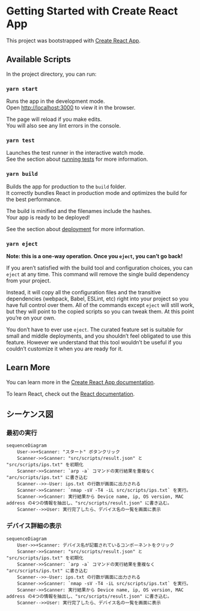 # Getting Started with Create React App

This project was bootstrapped with [Create React App](https://github.com/facebook/create-react-app).

## Available Scripts

In the project directory, you can run:

### `yarn start`

Runs the app in the development mode.\
Open [http://localhost:3000](http://localhost:3000) to view it in the browser.

The page will reload if you make edits.\
You will also see any lint errors in the console.

### `yarn test`

Launches the test runner in the interactive watch mode.\
See the section about [running tests](https://facebook.github.io/create-react-app/docs/running-tests) for more information.

### `yarn build`

Builds the app for production to the `build` folder.\
It correctly bundles React in production mode and optimizes the build for the best performance.

The build is minified and the filenames include the hashes.\
Your app is ready to be deployed!

See the section about [deployment](https://facebook.github.io/create-react-app/docs/deployment) for more information.

### `yarn eject`

**Note: this is a one-way operation. Once you `eject`, you can’t go back!**

If you aren’t satisfied with the build tool and configuration choices, you can `eject` at any time. This command will remove the single build dependency from your project.

Instead, it will copy all the configuration files and the transitive dependencies (webpack, Babel, ESLint, etc) right into your project so you have full control over them. All of the commands except `eject` will still work, but they will point to the copied scripts so you can tweak them. At this point you’re on your own.

You don’t have to ever use `eject`. The curated feature set is suitable for small and middle deployments, and you shouldn’t feel obligated to use this feature. However we understand that this tool wouldn’t be useful if you couldn’t customize it when you are ready for it.

## Learn More

You can learn more in the [Create React App documentation](https://facebook.github.io/create-react-app/docs/getting-started).

To learn React, check out the [React documentation](https://reactjs.org/).

## シーケンス図
### 最初の実行
```mermaid
sequenceDiagram
    User->>+Scanner: "スタート" ボタンクリック
    Scanner->>Scanner: "src/scripts/result.json" と "src/scripts/ips.txt" を初期化
    Scanner->>Scanner: `arp -a` コマンドの実行結果を重複なく "arc/scripts/ips.txt" に書き込む
    Scanner-->>-User: ips.txt の行数が画面に出力される
    Scanner->>Scanner: `nmap -sV -T4 -iL src/scripts/ips.txt` を実行。
    Scanner->>Scanner: 実行結果から Device name, ip, OS version, MAC address の4つの情報を抽出し、"src/scripts/result.json" に書き込む。
    Scanner-->>User: 実行完了したら、デバイス名の一覧を画面に表示
```

### デバイス詳細の表示
```mermaid
sequenceDiagram
    User->>+Scanner: デバイス名が記載されているコンポーネントをクリック
    Scanner->>Scanner: "src/scripts/result.json" と "src/scripts/ips.txt" を初期化
    Scanner->>Scanner: `arp -a` コマンドの実行結果を重複なく "arc/scripts/ips.txt" に書き込む
    Scanner-->>-User: ips.txt の行数が画面に出力される
    Scanner->>Scanner: `nmap -sV -T4 -iL src/scripts/ips.txt` を実行。
    Scanner->>Scanner: 実行結果から Device name, ip, OS version, MAC address の4つの情報を抽出し、"src/scripts/result.json" に書き込む。
    Scanner-->>User: 実行完了したら、デバイス名の一覧を画面に表示
```